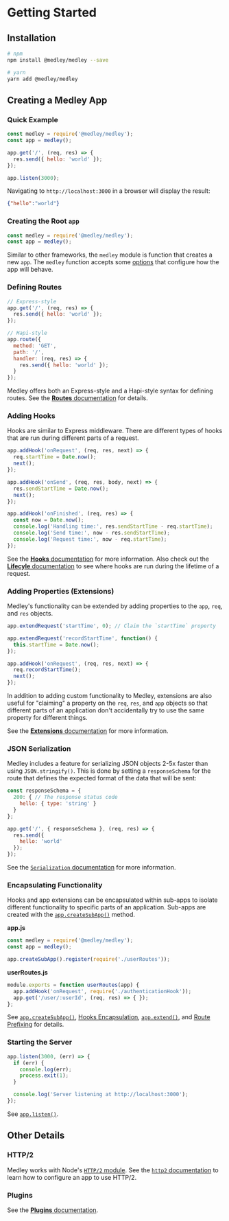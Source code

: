 # Getting Started

## Installation

```sh
# npm
npm install @medley/medley --save

# yarn
yarn add @medley/medley
```

## Creating a Medley App

### Quick Example

```js
const medley = require('@medley/medley');
const app = medley();

app.get('/', (req, res) => {
  res.send({ hello: 'world' });
});

app.listen(3000);
```

Navigating to `http://localhost:3000` in a browser will display the result:

```json
{"hello":"world"}
```

### Creating the Root `app`

```js
const medley = require('@medley/medley');
const app = medley();
```

Similar to other frameworks, the `medley` module is function that creates a new
`app`. The `medley` function accepts some [options](Medley.md) that configure
how the app will behave.

### Defining Routes

```js
// Express-style
app.get('/', (req, res) => {
  res.send({ hello: 'world' });
});

// Hapi-style
app.route({
  method: 'GET',
  path: '/',
  handler: (req, res) => {
    res.send({ hello: 'world' });
  }
});
```

Medley offers both an Express-style and a Hapi-style syntax for defining
routes. See the [**Routes** documentation](Routes.md) for details.

### Adding Hooks

Hooks are similar to Express middleware. There are different types of hooks
that are run during different parts of a request.

```js
app.addHook('onRequest', (req, res, next) => {
  req.startTime = Date.now();
  next();
});

app.addHook('onSend', (req, res, body, next) => {
  res.sendStartTime = Date.now();
  next();
});

app.addHook('onFinished', (req, res) => {
  const now = Date.now();
  console.log('Handling time:', res.sendStartTime - req.startTime);
  console.log('Send time:', now - res.sendStartTime);
  console.log('Request time:', now - req.startTime);
});
```

See the [**Hooks** documentation](Hooks.md) for more information. Also check
out the [**Lifecyle** documentation](Lifecyle.md) to see where hooks are
run during the lifetime of a request.

### Adding Properties (Extensions)

Medley's functionality can be extended by adding properties to the `app`,
`req`, and `res` objects.

```js
app.extendRequest('startTime', 0); // Claim the `startTime` property

app.extendRequest('recordStartTime', function() {
  this.startTime = Date.now();
});

app.addHook('onRequest', (req, res, next) => {
  req.recordStartTime();
  next();
});
```

In addition to adding custom functionality to Medley, extensions are also
useful for "claiming" a property on the `req`, `res`, and `app` objects so
that different parts of an application don't accidentally try to use the
same property for different things.

See the [**Extensions** documentation](Extensions.md) for more information.

### JSON Serialization

Medley includes a feature for serializing JSON objects 2-5x faster than
using `JSON.stringify()`. This is done by setting a `responseSchema` for
the route that defines the expected format of the data that will be sent:

```js
const responseSchema = {
  200: { // The response status code
    hello: { type: 'string' }
  }
};

app.get('/', { responseSchema }, (req, res) => {
  res.send({
    hello: 'world'
  });
});
```

See the [`Serialization` documentation](Serialization.md) for more information.

### Encapsulating Functionality

Hooks and app extensions can be encapsulated within sub-apps to
isolate different functionality to specific parts of an application. Sub-apps are created with
the [`app.createSubApp()`](App.md#createsubapp) method.

**app.js**
```js
const medley = require('@medley/medley');
const app = medley();

app.createSubApp().register(require('./userRoutes'));
```

**userRoutes.js**
```js
module.exports = function userRoutes(app) {
  app.addHook('onRequest', require('./authenticationHook'));
  app.get('/user/:userId', (req, res) => { });
};
```

See [`app.createSubApp()`](App.md#createsubapp), [Hooks Encapsulation](Hooks.md#encapsulation),
[`app.extend()`](Extensions.md#extend), and [Route Prefixing](Routes.md#route-prefixing)
for details.

### Starting the Server

```js
app.listen(3000, (err) => {
  if (err) {
    console.log(err);
    process.exit(1);
  }

  console.log('Server listening at http://localhost:3000');
});
```

See [`app.listen()`](App.md#listen).


## Other Details

### HTTP/2

Medley works with Node's [`HTTP/2` module](https://nodejs.org/api/http2.html).
See the [`http2` documentation](Medley.md#http2) to learn how to configure an app
to use HTTP/2.

### Plugins

See the [**Plugins** documentation](Plugins.md).
